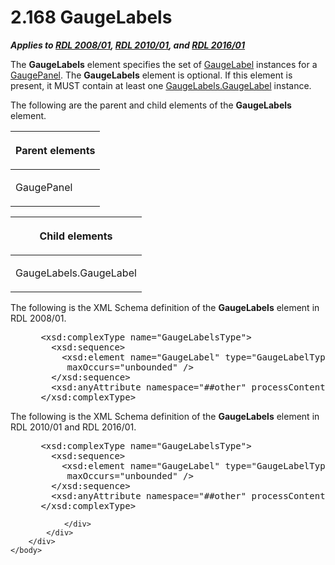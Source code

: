 <html dir="LTR" xmlns:mshelp="http://msdn.microsoft.com/mshelp" xmlns:ddue="http://ddue.schemas.microsoft.com/authoring/2003/5" xmlns:xlink="http://www.w3.org/1999/xlink" xmlns:tool="http://www.microsoft.com/tooltip">
    <head>
        <meta http-equiv="Content-Type" content="text/html; CHARSET=utf-8"></meta>
        <meta name="save" content="history"></meta>
        <title>2.168 GaugeLabels</title>
        <xml>
            <mshelp:toctitle title="2.168 GaugeLabels"></mshelp:toctitle>
            <mshelp:rltitle title="[MS-RDL]: GaugeLabels"></mshelp:rltitle>
            <mshelp:keyword index="A" term="1d876044-b790-4413-a225-e60f7d727465"></mshelp:keyword>
            <mshelp:attr name="DCSext.ContentType" value="open specification"></mshelp:attr>
            <mshelp:attr name="AssetID" value="1d876044-b790-4413-a225-e60f7d727465"></mshelp:attr>
            <mshelp:attr name="TopicType" value="kbRef"></mshelp:attr>
            <mshelp:attr name="DCSext.Title" value="[MS-RDL]: GaugeLabels" />
        </xml>
    </head>
    <body>
        <div id="header">
            <h1 class="heading">2.168 GaugeLabels</h1>
        </div>
        <div id="mainSection">
            <div id="mainBody">
                <div id="allHistory" class="saveHistory"></div>
                <div id="sectionSection0" class="section" name="collapseableSection">
                    

<p><b><i>Applies to </i></b><a href="1e855f94-4617-47e4-b89e-0856c6cb420f.md"><b><i>RDL 2008/01</i></b></a><b><i>,
</i></b><a href="3428e690-a348-4ec7-8a6a-8efb42d2cdee.md"><b><i>RDL 2010/01</i></b></a><b><i>,
and </i></b><a href="52ce3983-2bfc-4e72-9359-42aaf5fe4509.md"><b><i>RDL 2016/01</i></b></a></p>

<p>The <b>GaugeLabels</b> element specifies the set of <a href="3d97eae8-d903-471f-b151-9cc2bdbe91af.md">GaugeLabel</a> instances for a
<a href="f01744d3-79fa-4f30-94bf-a1ffa6bde2ac.md">GaugePanel</a>. The <b>GaugeLabels</b>
element is optional. If this element is present, it MUST contain at least one <a href="8fcb1c2f-4d53-4dab-8088-5998facebb46.md">GaugeLabels.GaugeLabel</a>
instance. </p>

<p>The following are the parent and child elements of the <b>GaugeLabels</b>
element.</p>

<table>
 <thead>
  <tr>
   <th>
   <p>Parent elements</p>
   </th>
  </tr>
 </thead>
 <tr>
  <td>
  <p>GaugePanel</p>
  </td>
 </tr>
</table>

<p> </p>

<table>
 <thead>
  <tr>
   <th>
   <p>Child elements</p>
   </th>
  </tr>
 </thead>
 <tr>
  <td>
  <p>GaugeLabels.GaugeLabel</p>
  </td>
 </tr>
</table>

<p>The following is the XML Schema definition of the <b>GaugeLabels</b>
element in RDL 2008/01.</p>

<dl>
<dd>
<div><pre> &lt;xsd:complexType name=&quot;GaugeLabelsType&quot;&gt;
   &lt;xsd:sequence&gt;
     &lt;xsd:element name=&quot;GaugeLabel&quot; type=&quot;GaugeLabelType&quot; minOccurs=&quot;1&quot; 
      maxOccurs=&quot;unbounded&quot; /&gt;
   &lt;/xsd:sequence&gt;
   &lt;xsd:anyAttribute namespace=&quot;##other&quot; processContents=&quot;skip&quot; /&gt;
 &lt;/xsd:complexType&gt;
</pre></div>
</dd></dl>

<p>The following is the XML Schema definition of the <b>GaugeLabels</b>
element in RDL 2010/01 and RDL 2016/01.</p>

<dl>
<dd>
<div><pre> &lt;xsd:complexType name=&quot;GaugeLabelsType&quot;&gt;
   &lt;xsd:sequence&gt;
     &lt;xsd:element name=&quot;GaugeLabel&quot; type=&quot;GaugeLabelType&quot; minOccurs=&quot;1&quot; 
      maxOccurs=&quot;unbounded&quot; /&gt;
   &lt;/xsd:sequence&gt;
   &lt;xsd:anyAttribute namespace=&quot;##other&quot; processContents=&quot;lax&quot; /&gt;
 &lt;/xsd:complexType&gt;
</pre></div>
</dd></dl>


                </div>
            </div>
        </div>
    </body>
</html>